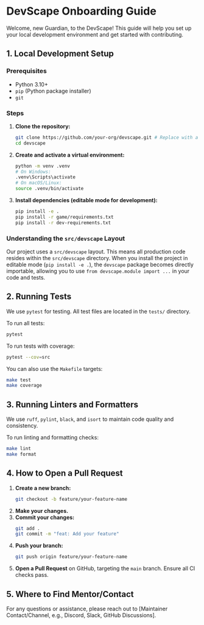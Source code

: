 # DevScape Onboarding Guide

Welcome, new Guardian, to the DevScape! This guide will help you set up your local development environment and get started with contributing.

## 1. Local Development Setup

### Prerequisites
*   Python 3.10+
*   `pip` (Python package installer)
*   `git`

### Steps

1.  **Clone the repository:**
    ```bash
    git clone https://github.com/your-org/devscape.git # Replace with actual repo URL
    cd devscape
    ```

2.  **Create and activate a virtual environment:**
    ```bash
    python -m venv .venv
    # On Windows:
    .venv\Scripts\activate
    # On macOS/Linux:
    source .venv/bin/activate
    ```

3.  **Install dependencies (editable mode for development):**
    ```bash
    pip install -e .
    pip install -r game/requirements.txt
    pip install -r dev-requirements.txt
    ```

### Understanding the `src/devscape` Layout

Our project uses a `src/devscape` layout. This means all production code resides within the `src/devscape` directory. When you install the project in editable mode (`pip install -e .`), the `devscape` package becomes directly importable, allowing you to use `from devscape.module import ...` in your code and tests.

## 2. Running Tests

We use `pytest` for testing. All test files are located in the `tests/` directory.

To run all tests:
```bash
pytest
```

To run tests with coverage:
```bash
pytest --cov=src
```

You can also use the `Makefile` targets:
```bash
make test
make coverage
```

## 3. Running Linters and Formatters

We use `ruff`, `pylint`, `black`, and `isort` to maintain code quality and consistency.

To run linting and formatting checks:
```bash
make lint
make format
```

## 4. How to Open a Pull Request

1.  **Create a new branch:**
    ```bash
    git checkout -b feature/your-feature-name
    ```
2.  **Make your changes.**
3.  **Commit your changes:**
    ```bash
    git add .
    git commit -m "feat: Add your feature"
    ```
4.  **Push your branch:**
    ```bash
    git push origin feature/your-feature-name
    ```
5.  **Open a Pull Request** on GitHub, targeting the `main` branch. Ensure all CI checks pass.

## 5. Where to Find Mentor/Contact

For any questions or assistance, please reach out to [Maintainer Contact/Channel, e.g., Discord, Slack, GitHub Discussions].

